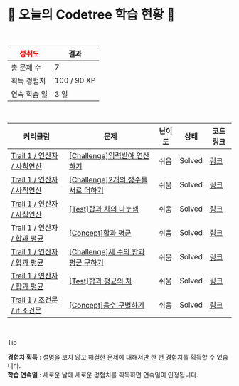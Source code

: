# 🌲 오늘의 Codetree 학습 현황 🌲

<br />

| <span style="color:red;display:block;text-align:center;"> **성취도**</span> | 결과 |
|---|---|
| 총 문제 수 | 7 |
| 획득 경험치 | 100 / 90 XP |
| 연속 학습 일 | 3 일 |

<br />

|커리큘럼|문제|난이도|상태|코드 링크|
|---|---|---|---|---|
|[Trail 1 / 연산자 / 사칙연산](https://https://en.codetree.ai/trail-info/novice-low/)|[[Challenge]입력받아 연산하기](https://https://en.codetree.ai/trails/complete/curated-cards/challenge-take-input-and-operate/)|쉬움|Solved|[링크](https://github.com/BoHyun-Choi-0320/codetree-TILs/blob/main/250115/%EC%9E%85%EB%A0%A5%EB%B0%9B%EC%95%84%20%EC%97%B0%EC%82%B0%ED%95%98%EA%B8%B0/take-input-and-operate.py)|
|[Trail 1 / 연산자 / 사칙연산](https://https://en.codetree.ai/trail-info/novice-low/)|[[Challenge]2개의 정수를 서로 더하기](https://https://en.codetree.ai/trails/complete/curated-cards/challenge-add-two-integers-each-other/)|쉬움|Solved|[링크](https://github.com/BoHyun-Choi-0320/codetree-TILs/blob/main/250115/2%EA%B0%9C%EC%9D%98%20%EC%A0%95%EC%88%98%EB%A5%BC%20%EC%84%9C%EB%A1%9C%20%EB%8D%94%ED%95%98%EA%B8%B0/add-two-integers-each-other.py)|
|[Trail 1 / 연산자 / 사칙연산](https://https://en.codetree.ai/trail-info/novice-low/)|[[Test]합과 차의 나눗셈](https://https://en.codetree.ai/trails/complete/curated-cards/test-divide-of-sum-and-sub/)|쉬움|Solved|[링크](https://github.com/BoHyun-Choi-0320/codetree-TILs/blob/main/250115/%ED%95%A9%EA%B3%BC%20%EC%B0%A8%EC%9D%98%20%EB%82%98%EB%88%97%EC%85%88/divide-of-sum-and-sub.py)|
|[Trail 1 / 연산자 / 합과 평균](https://https://en.codetree.ai/trail-info/novice-low/)|[[Concept]합과 평균](https://https://en.codetree.ai/trails/complete/curated-cards/intro-sum-and-avg/)|쉬움|Solved|[링크](https://github.com/BoHyun-Choi-0320/codetree-TILs/blob/main/250115/%ED%95%A9%EA%B3%BC%20%ED%8F%89%EA%B7%A0/sum-and-avg.py)|
|[Trail 1 / 연산자 / 합과 평균](https://https://en.codetree.ai/trail-info/novice-low/)|[[Challenge]세 수의 합과 평균 구하기](https://https://en.codetree.ai/trails/complete/curated-cards/challenge-sum-and-mean-of-three-numbers/)|쉬움|Solved|[링크](https://github.com/BoHyun-Choi-0320/codetree-TILs/blob/main/250115/%EC%84%B8%20%EC%88%98%EC%9D%98%20%ED%95%A9%EA%B3%BC%20%ED%8F%89%EA%B7%A0%20%EA%B5%AC%ED%95%98%EA%B8%B0/sum-and-mean-of-three-numbers.py)|
|[Trail 1 / 연산자 / 합과 평균](https://https://en.codetree.ai/trail-info/novice-low/)|[[Test]합과 평균의 차](https://https://en.codetree.ai/trails/complete/curated-cards/test-sub-of-average-and-sum/)|쉬움|Solved|[링크](https://github.com/BoHyun-Choi-0320/codetree-TILs/blob/main/250115/%ED%95%A9%EA%B3%BC%20%ED%8F%89%EA%B7%A0%EC%9D%98%20%EC%B0%A8/sub-of-average-and-sum.py)|
|[Trail 1 / 조건문 / if 조건문](https://https://en.codetree.ai/trail-info/novice-low/)|[[Concept]음수 구별하기](https://https://en.codetree.ai/trails/complete/curated-cards/intro-separate-negative-number/)|쉬움|Solved|[링크](https://github.com/BoHyun-Choi-0320/codetree-TILs/blob/main/250115/%EC%9D%8C%EC%88%98%20%EA%B5%AC%EB%B3%84%ED%95%98%EA%B8%B0/separate-negative-number.py)|


<br />

> [!TIP]
> **경험치 획득** : 설명을 보지 않고 해결한 문제에 대해서만 한 번 경험치를 획득할 수 있습니다.  
> **학습 연속일** : 새로운 날에 새로운 경험치를 획득하면 연속일이 인정됩니다.

